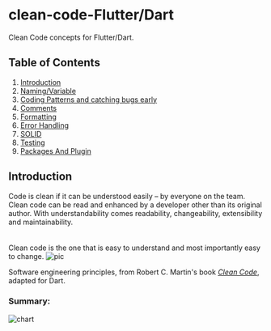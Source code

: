 # clean-code-Flutter/Dart

Clean Code concepts for Flutter/Dart.

## Table of Contents

1. [Introduction](#introduction)
2. [Naming/Variable](variables.md)
3. [Coding Patterns and catching bugs early](coding_patterns.md)
4. [Comments](comments.md)
5. [Formatting](formatting.md)
6. [Error Handling](#error_handling.md)
7. [SOLID](SOLID.md)
8. [Testing](#testing)
9. [Packages And Plugin](#packages)



## Introduction

Code is clean if it can be understood easily – by everyone on the team. Clean code can be read and enhanced by a developer other than its original author. With understandability comes readability, changeability, extensibility and maintainability.
</br>
</br></br>
Clean code is the one that is easy to understand and most importantly easy to change.
![pic](https://media.geeksforgeeks.org/wp-content/cdn-uploads/20191216192939/Ratio-of-Time-Spent-Reading-Code-Versus-Writing.png)

Software engineering principles, from Robert C. Martin's book
[_Clean Code_](https://www.amazon.com/Clean-Code-Handbook-Software-Craftsmanship/dp/0132350882),
adapted for Dart.

### Summary:
![chart](https://user-images.githubusercontent.com/35653122/51113192-86f8d880-1801-11e9-90ad-88dd58854a18.png)
</br>
</br>


<!-- **[⬆ back to top](#table-of-contents)** -->

